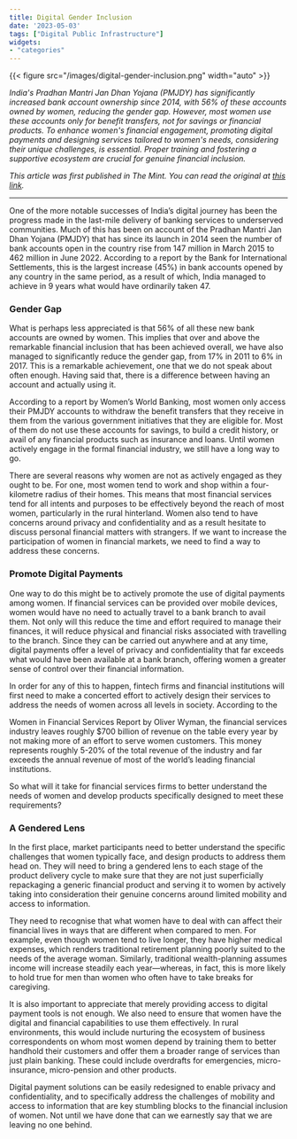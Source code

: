 ```yaml
---
title: Digital Gender Inclusion
date: '2023-05-03'
tags: ["Digital Public Infrastructure"]
widgets: 
- "categories"
---
```


{{< figure src="/images/digital-gender-inclusion.png" width="auto" >}}


*India's Pradhan Mantri Jan Dhan Yojana (PMJDY) has significantly increased bank account ownership since 2014, with 56% of these accounts owned by women, reducing the gender gap. However, most women use these accounts only for benefit transfers, not for savings or financial products. To enhance women's financial engagement, promoting digital payments and designing services tailored to women's needs, considering their unique challenges, is essential. Proper training and fostering a supportive ecosystem are crucial for genuine financial inclusion.*

<!--more-->
*This article was first published in The Mint. You can read the original at [this link](https://www.livemint.com/opinion/columns/the-financial-inclusion-of-women-is-set-for-a-tech-leap-11683047798440.html).*

---

One of the more notable successes of India’s digital journey has been the progress made in the last-mile delivery of banking services to underserved communities. Much of this has been on account of the Pradhan Mantri Jan Dhan Yojana (PMJDY) that has since its launch in 2014 seen the number of bank accounts open in the country rise from 147 million in March 2015 to 462 million in June 2022. According to a report by the Bank for International Settlements, this is the largest increase (45%) in bank accounts opened by any country in the same period, as a result of which, India managed to achieve in 9 years what would have ordinarily taken 47.

### Gender Gap

What is perhaps less appreciated is that 56% of all these new bank accounts are owned by women. This implies that over and above the remarkable financial inclusion that has been achieved overall, we have also managed to significantly reduce the gender gap, from 17% in 2011 to 6% in 2017. This is a remarkable achievement, one that we do not speak about often enough. Having said that, there is a difference between having an account and actually using it.

According to a report by Women’s World Banking, most women only access their PMJDY accounts to withdraw the benefit transfers that they receive in them from the various government initiatives that they are eligible for. Most of them do not use these accounts for savings, to build a credit history, or avail of any financial products such as insurance and loans. Until women actively engage in the formal financial industry, we still have a long way to go.

There are several reasons why women are not as actively engaged as they ought to be. For one, most women tend to work and shop within a four-kilometre radius of their homes. This means that most financial services tend for all intents and purposes to be effectively beyond the reach of most women, particularly in the rural hinterland. Women also tend to have concerns around privacy and confidentiality and as a result hesitate to discuss personal financial matters with strangers. If we want to increase the participation of women in financial markets, we need to find a way to address these concerns.

### Promote Digital Payments

One way to do this might be to actively promote the use of digital payments among women. If financial services can be provided over mobile devices, women would have no need to actually travel to a bank branch to avail them. Not only will this reduce the time and effort required to manage their finances, it will reduce physical and financial risks associated with travelling to the branch. Since they can be carried out anywhere and at any time, digital payments offer a level of privacy and confidentiality that far exceeds what would have been available at a bank branch, offering women a greater sense of control over their financial information.

In order for any of this to happen, fintech firms and financial institutions will first need to make a concerted effort to actively design their services to address the needs of women across all levels in society. According to the

Women in Financial Services Report by Oliver Wyman, the financial services industry leaves roughly $700 billion of revenue on the table every year by not making more of an effort to serve women customers. This money represents roughly 5-20% of the total revenue of the industry and far exceeds the annual revenue of most of the world’s leading financial institutions.

So what will it take for financial services firms to better understand the needs of women and develop products specifically designed to meet these requirements?

### A Gendered Lens

In the first place, market participants need to better understand the specific challenges that women typically face, and design products to address them head on. They will need to bring a gendered lens to each stage of the product delivery cycle to make sure that they are not just superficially repackaging a generic financial product and serving it to women by actively taking into consideration their genuine concerns around limited mobility and access to information.

They need to recognise that what women have to deal with can affect their financial lives in ways that are different when compared to men. For example, even though women tend to live longer, they have higher medical expenses, which renders traditional retirement planning poorly suited to the needs of the average woman. Similarly, traditional wealth-planning assumes income will increase steadily each year—whereas, in fact, this is more likely to hold true for men than women who often have to take breaks for caregiving.

It is also important to appreciate that merely providing access to digital payment tools is not enough. We also need to ensure that women have the digital and financial capabilities to use them effectively. In rural environments, this would include nurturing the ecosystem of business correspondents on whom most women depend by training them to better handhold their customers and offer them a broader range of services than just plain banking. These could include overdrafts for emergencies, micro-insurance, micro-pension and other products.

Digital payment solutions can be easily redesigned to enable privacy and confidentiality, and to specifically address the challenges of mobility and access to information that are key stumbling blocks to the financial inclusion of women. Not until we have done that can we earnestly say that we are leaving no one behind.
